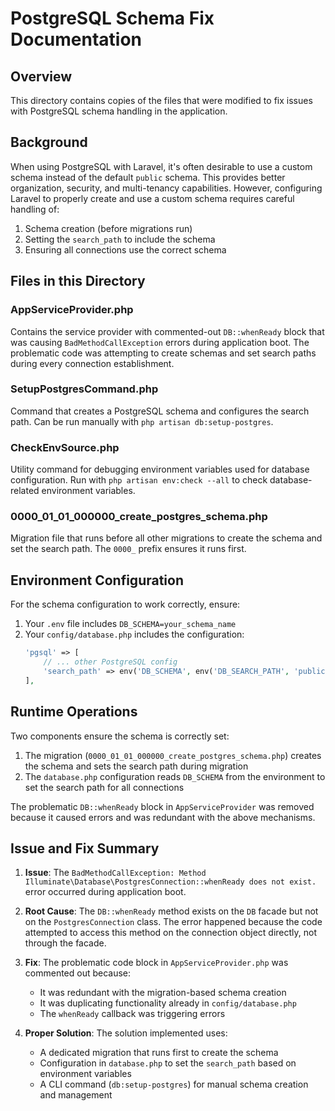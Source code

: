 # PostgreSQL Schema Fix Documentation

## Overview

This directory contains copies of the files that were modified to fix issues with PostgreSQL schema handling in the application.

## Background

When using PostgreSQL with Laravel, it's often desirable to use a custom schema instead of the default `public` schema. This provides better organization, security, and multi-tenancy capabilities. However, configuring Laravel to properly create and use a custom schema requires careful handling of:

1. Schema creation (before migrations run)
2. Setting the `search_path` to include the schema
3. Ensuring all connections use the correct schema

## Files in this Directory

### AppServiceProvider.php
Contains the service provider with commented-out `DB::whenReady` block that was causing `BadMethodCallException` errors during application boot. The problematic code was attempting to create schemas and set search paths during every connection establishment.

### SetupPostgresCommand.php
Command that creates a PostgreSQL schema and configures the search path. Can be run manually with `php artisan db:setup-postgres`.

### CheckEnvSource.php
Utility command for debugging environment variables used for database configuration. Run with `php artisan env:check --all` to check database-related environment variables.

### 0000_01_01_000000_create_postgres_schema.php
Migration file that runs before all other migrations to create the schema and set the search path. The `0000_` prefix ensures it runs first.

## Environment Configuration

For the schema configuration to work correctly, ensure:

1. Your `.env` file includes `DB_SCHEMA=your_schema_name`
2. Your `config/database.php` includes the configuration:
   ```php
   'pgsql' => [
       // ... other PostgreSQL config
       'search_path' => env('DB_SCHEMA', env('DB_SEARCH_PATH', 'public')),
   ],
   ```

## Runtime Operations

Two components ensure the schema is correctly set:

1. The migration (`0000_01_01_000000_create_postgres_schema.php`) creates the schema and sets the search path during migration
2. The `database.php` configuration reads `DB_SCHEMA` from the environment to set the search path for all connections

The problematic `DB::whenReady` block in `AppServiceProvider` was removed because it caused errors and was redundant with the above mechanisms.

## Issue and Fix Summary

1. **Issue**: The `BadMethodCallException: Method Illuminate\Database\PostgresConnection::whenReady does not exist.` error occurred during application boot.

2. **Root Cause**: The `DB::whenReady` method exists on the `DB` facade but not on the `PostgresConnection` class. The error happened because the code attempted to access this method on the connection object directly, not through the facade.

3. **Fix**: The problematic code block in `AppServiceProvider.php` was commented out because:
   - It was redundant with the migration-based schema creation
   - It was duplicating functionality already in `config/database.php`
   - The `whenReady` callback was triggering errors

4. **Proper Solution**: The solution implemented uses:
   - A dedicated migration that runs first to create the schema
   - Configuration in `database.php` to set the `search_path` based on environment variables
   - A CLI command (`db:setup-postgres`) for manual schema creation and management

